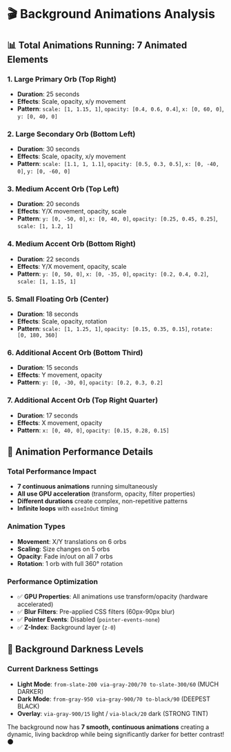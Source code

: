 # 🎬 Background Animations Analysis

## 📊 Total Animations Running: **7 Animated Elements**

### **1. Large Primary Orb (Top Right)**
- **Duration**: 25 seconds
- **Effects**: Scale, opacity, x/y movement
- **Pattern**: `scale: [1, 1.15, 1]`, `opacity: [0.4, 0.6, 0.4]`, `x: [0, 60, 0]`, `y: [0, 40, 0]`

### **2. Large Secondary Orb (Bottom Left)**
- **Duration**: 30 seconds
- **Effects**: Scale, opacity, x/y movement
- **Pattern**: `scale: [1.1, 1, 1.1]`, `opacity: [0.5, 0.3, 0.5]`, `x: [0, -40, 0]`, `y: [0, -60, 0]`

### **3. Medium Accent Orb (Top Left)**
- **Duration**: 20 seconds
- **Effects**: Y/X movement, opacity, scale
- **Pattern**: `y: [0, -50, 0]`, `x: [0, 40, 0]`, `opacity: [0.25, 0.45, 0.25]`, `scale: [1, 1.2, 1]`

### **4. Medium Accent Orb (Bottom Right)**
- **Duration**: 22 seconds
- **Effects**: Y/X movement, opacity, scale
- **Pattern**: `y: [0, 50, 0]`, `x: [0, -35, 0]`, `opacity: [0.2, 0.4, 0.2]`, `scale: [1, 1.15, 1]`

### **5. Small Floating Orb (Center)**
- **Duration**: 18 seconds
- **Effects**: Scale, opacity, rotation
- **Pattern**: `scale: [1, 1.25, 1]`, `opacity: [0.15, 0.35, 0.15]`, `rotate: [0, 180, 360]`

### **6. Additional Accent Orb (Bottom Third)**
- **Duration**: 15 seconds
- **Effects**: Y movement, opacity
- **Pattern**: `y: [0, -30, 0]`, `opacity: [0.2, 0.3, 0.2]`

### **7. Additional Accent Orb (Top Right Quarter)**
- **Duration**: 17 seconds
- **Effects**: X movement, opacity
- **Pattern**: `x: [0, 40, 0]`, `opacity: [0.15, 0.28, 0.15]`

## 🎯 Animation Performance Details

### **Total Performance Impact**
- **7 continuous animations** running simultaneously
- **All use GPU acceleration** (transform, opacity, filter properties)
- **Different durations** create complex, non-repetitive patterns
- **Infinite loops** with `easeInOut` timing

### **Animation Types**
- **Movement**: X/Y translations on 6 orbs
- **Scaling**: Size changes on 5 orbs
- **Opacity**: Fade in/out on all 7 orbs
- **Rotation**: 1 orb with full 360° rotation

### **Performance Optimization**
- ✅ **GPU Properties**: All animations use transform/opacity (hardware accelerated)
- ✅ **Blur Filters**: Pre-applied CSS filters (60px-90px blur)
- ✅ **Pointer Events**: Disabled (`pointer-events-none`)
- ✅ **Z-Index**: Background layer (`z-0`)

## 🎨 Background Darkness Levels

### **Current Darkness Settings**
- **Light Mode**: `from-slate-200 via-gray-200/70 to-slate-300/60` (MUCH DARKER)
- **Dark Mode**: `from-gray-950 via-gray-900/70 to-black/90` (DEEPEST BLACK)
- **Overlay**: `via-gray-900/15` light / `via-black/20` dark (STRONG TINT)

The background now has **7 smooth, continuous animations** creating a dynamic, living backdrop while being significantly darker for better contrast! 🌑